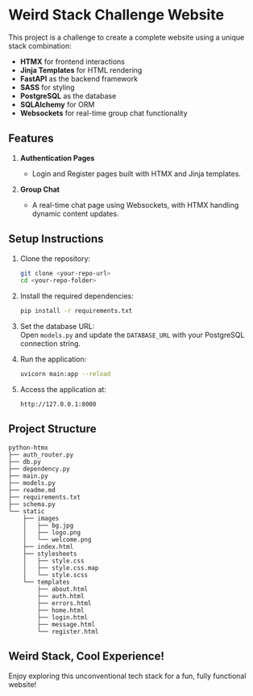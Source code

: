 # Weird Stack Challenge Website

This project is a challenge to create a complete website using a unique stack combination:

- **HTMX** for frontend interactions
- **Jinja Templates** for HTML rendering
- **FastAPI** as the backend framework
- **SASS** for styling
- **PostgreSQL** as the database
- **SQLAlchemy** for ORM
- **Websockets** for real-time group chat functionality

## Features

1. **Authentication Pages**  
   - Login and Register pages built with HTMX and Jinja templates.
   
2. **Group Chat**  
   - A real-time chat page using Websockets, with HTMX handling dynamic content updates.

## Setup Instructions

1. Clone the repository:
   ```bash
   git clone <your-repo-url>
   cd <your-repo-folder>
   ```

2. Install the required dependencies:
   ```bash
   pip install -r requirements.txt
   ```

3. Set the database URL:  
   Open `models.py` and update the `DATABASE_URL` with your PostgreSQL connection string.

4. Run the application:
   ```bash
   uvicorn main:app --reload
   ```

5. Access the application at:
   ```
   http://127.0.0.1:8000
   ```

## Project Structure
```
python-htmx
├── auth_router.py
├── db.py
├── dependency.py
├── main.py
├── models.py
├── readme.md
├── requirements.txt
├── schema.py
└── static
    ├── images
    │   ├── bg.jpg
    │   ├── logo.png
    │   └── welcome.png
    ├── index.html
    ├── stylesheets
    │   ├── style.css
    │   ├── style.css.map
    │   └── style.scss
    └── templates
        ├── about.html
        ├── auth.html
        ├── errors.html
        ├── home.html
        ├── login.html
        ├── message.html
        └── register.html
```

## Weird Stack, Cool Experience!

Enjoy exploring this unconventional tech stack for a fun, fully functional website!
